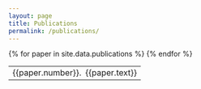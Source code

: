 ```yaml
---
layout: page
title: Publications
permalink: /publications/
---
```


<table>
{% for paper in site.data.publications %}
<tr>
  <td> {{paper.number}}. </td>
  <td style="padding-left: 22px ; text-indent: -22px ;text-align:left"> {{paper.text}}</td>
</tr>
{% endfor %}
</table>
